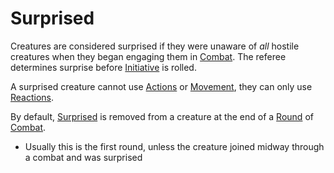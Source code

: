 # Surprised
Creatures are considered surprised if they were unaware of *all* hostile creatures when they began engaging them in [Combat](../Game%20Procedures/Combat.md). The referee determines surprise before [Initiative](../Game%20Procedures/Initiative.md) is rolled.

A surprised creature cannot use [Actions](../Game%20Procedures/Action.md) or [Movement](../Game%20Procedures/Movement.md), they can only use [Reactions](../Game%20Procedures/Reaction.md).

By default, [Surprised](Surprised.md) is removed from a creature at the end of a [Round](Round.md) of [Combat](../Game%20Procedures/Combat.md). 

- Usually this is the first round, unless the creature joined midway through a combat and was surprised